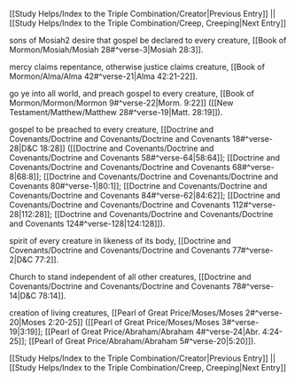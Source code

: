 [[Study Helps/Index to the Triple Combination/Creator|Previous Entry]]  ||  [[Study Helps/Index to the Triple Combination/Creep, Creeping|Next Entry]]

 sons of Mosiah2 desire that gospel be declared to every creature, [[Book of Mormon/Mosiah/Mosiah 28#^verse-3|Mosiah 28:3]].

 mercy claims repentance, otherwise justice claims creature, [[Book of Mormon/Alma/Alma 42#^verse-21|Alma 42:21-22]].

 go ye into all world, and preach gospel to every creature, [[Book of Mormon/Mormon/Mormon 9#^verse-22|Morm. 9:22]] ([[New Testament/Matthew/Matthew 28#^verse-19|Matt. 28:19]]).

 gospel to be preached to every creature, [[Doctrine and Covenants/Doctrine and Covenants/Doctrine and Covenants 18#^verse-28|D&C 18:28]] ([[Doctrine and Covenants/Doctrine and Covenants/Doctrine and Covenants 58#^verse-64|58:64]]; [[Doctrine and Covenants/Doctrine and Covenants/Doctrine and Covenants 68#^verse-8|68:8]]; [[Doctrine and Covenants/Doctrine and Covenants/Doctrine and Covenants 80#^verse-1|80:1]]; [[Doctrine and Covenants/Doctrine and Covenants/Doctrine and Covenants 84#^verse-62|84:62]]; [[Doctrine and Covenants/Doctrine and Covenants/Doctrine and Covenants 112#^verse-28|112:28]]; [[Doctrine and Covenants/Doctrine and Covenants/Doctrine and Covenants 124#^verse-128|124:128]]).

 spirit of every creature in likeness of its body, [[Doctrine and Covenants/Doctrine and Covenants/Doctrine and Covenants 77#^verse-2|D&C 77:2]].

 Church to stand independent of all other creatures, [[Doctrine and Covenants/Doctrine and Covenants/Doctrine and Covenants 78#^verse-14|D&C 78:14]].

 creation of living creatures, [[Pearl of Great Price/Moses/Moses 2#^verse-20|Moses 2:20-25]] ([[Pearl of Great Price/Moses/Moses 3#^verse-19|3:19]]; [[Pearl of Great Price/Abraham/Abraham 4#^verse-24|Abr. 4:24-25]]; [[Pearl of Great Price/Abraham/Abraham 5#^verse-20|5:20]]).

[[Study Helps/Index to the Triple Combination/Creator|Previous Entry]]  ||  [[Study Helps/Index to the Triple Combination/Creep, Creeping|Next Entry]]